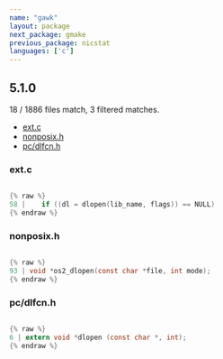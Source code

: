 ```yaml
---
name: "gawk"
layout: package
next_package: gmake
previous_package: nicstat
languages: ['c']
---
```

## 5.1.0
18 / 1886 files match, 3 filtered matches.

 - [ext.c](#extc)
 - [nonposix.h](#nonposixh)
 - [pc/dlfcn.h](#pcdlfcnh)

### ext.c

```c

{% raw %}
58 | 	if ((dl = dlopen(lib_name, flags)) == NULL)
{% endraw %}

```
### nonposix.h

```c

{% raw %}
93 | void *os2_dlopen(const char *file, int mode);
{% endraw %}

```
### pc/dlfcn.h

```c

{% raw %}
6 | extern void *dlopen (const char *, int);
{% endraw %}

```